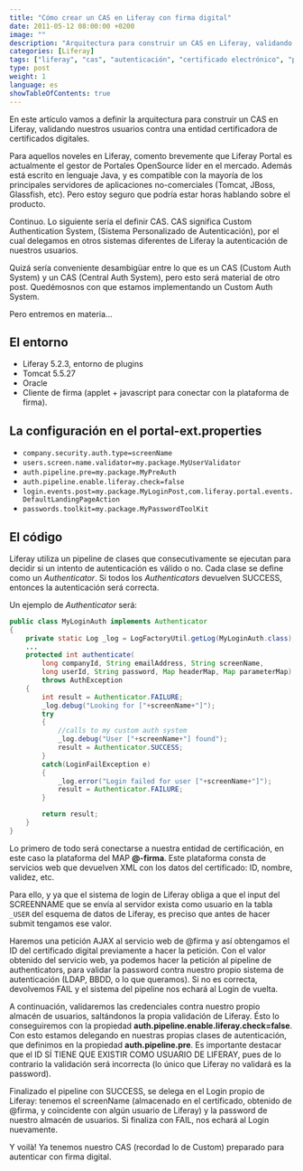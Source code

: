 ```yaml
---
title: "Cómo crear un CAS en Liferay con firma digital"
date: 2011-05-12 08:00:00 +0200
image: ""
description: "Arquitectura para construir un CAS en Liferay, validando usuarios contra una entidad certificadora de certificados digitales."
categories: [Liferay]
tags: ["liferay", "cas", "autenticación", "certificado electrónico", "plugins", "java"]
type: post
weight: 1
language: es
showTableOfContents: true
---
```


En este artículo vamos a definir la arquitectura para construir un CAS en Liferay, validando nuestros usuarios contra una entidad certificadora de certificados digitales.

Para aquellos noveles en Liferay, comento brevemente que Liferay Portal es actualmente el gestor de Portales OpenSource líder en el mercado. Además está escrito en lenguaje Java, y es compatible con la mayoría de los principales servidores de aplicaciones no-comerciales (Tomcat, JBoss, Glassfish, etc). Pero estoy seguro que podría estar horas hablando sobre el producto.

Continuo. Lo siguiente sería el definir CAS. CAS significa Custom Authentication System, (Sistema Personalizado de Autenticación), por el cual delegamos en otros sistemas diferentes de Liferay la autenticación de nuestros usuarios.

Quizá sería conveniente desambigüar entre lo que es un CAS (Custom Auth System) y un CAS (Central Auth System), pero esto será material de otro post. Quedémosnos con que estamos implementando un Custom Auth System.

Pero entremos en materia...

## El entorno

- Liferay 5.2.3, entorno de plugins
- Tomcat 5.5.27
- Oracle
- Cliente de firma (applet + javascript para conectar con la plataforma de firma).

## La configuración en el portal-ext.properties

- `company.security.auth.type=screenName`
- `users.screen.name.validator=my.package.MyUserValidator`
- `auth.pipeline.pre=my.package.MyPreAuth`
- `auth.pipeline.enable.liferay.check=false`
- `login.events.post=my.package.MyLoginPost,com.liferay.portal.events.DefaultLandingPageAction`
- `passwords.toolkit=my.package.MyPasswordToolKit`

## El código

Liferay utiliza un pipeline de clases que consecutivamente se ejecutan para decidir si un intento de autenticación es válido o no. Cada clase se define como un *Authenticator*. Si todos los *Authenticators* devuelven SUCCESS, entonces la autenticación será correcta.

Un ejemplo de *Authenticator* será:

```java
public class MyLoginAuth implements Authenticator
{
    private static Log _log = LogFactoryUtil.getLog(MyLoginAuth.class);
    ...
    protected int authenticate(
        long companyId, String emailAddress, String screenName,
        long userId, String password, Map headerMap, Map parameterMap)
        throws AuthException
    {
        int result = Authenticator.FAILURE;
        _log.debug("Looking for ["+screenName+"]");
        try
        {
            //calls to my custom auth system
            _log.debug("User ["+screenName+"] found");
            result = Authenticator.SUCCESS;
        }
        catch(LoginFailException e)
        {
            _log.error("Login failed for user ["+screenName+"]");
            result = Authenticator.FAILURE;
        }

        return result;
    }
}
```

Lo primero de todo será conectarse a nuestra entidad de certificación, en este caso la plataforma del MAP **@-firma**. Este plataforma consta de servicios web que devuelven XML con los datos del certificado: ID, nombre, validez, etc.

Para ello, y ya que el sistema de login de Liferay obliga a que el input del SCREENNAME que se envía al servidor exista como usuario en la tabla `_USER` del esquema de datos de Liferay, es preciso que antes de hacer submit tengamos ese valor.

Haremos una petición AJAX al servicio web de @firma y así obtengamos el ID del certificado digital previamente a hacer la petición. Con el valor obtenido del servicio web, ya podemos hacer la petición al pipeline de authenticators, para validar la password contra nuestro propio sistema de autenticación (LDAP, BBDD, o lo que queramos). Si no es correcta, devolvemos FAIL y el sistema del pipeline nos echará al Login de vuelta.

A continuación, validaremos las credenciales contra nuestro propio almacén de usuarios, saltándonos la propia validación de Liferay. Ésto lo conseguiremos con la propiedad **auth.pipeline.enable.liferay.check=false**. Con esto estamos delegando en nuestras propias clases de autenticación, que definimos en la propiedad **auth.pipeline.pre**. Es importante destacar que el ID SÍ TIENE QUE EXISTIR COMO USUARIO DE LIFERAY, pues de lo contrario la validación será incorrecta (lo único que Liferay no validará es la password).

Finalizado el pipeline con SUCCESS, se delega en el Login propio de Liferay: tenemos el screenName (almacenado en el certificado, obtenido de @firma, y coincidente con algún usuario de Liferay) y la password de nuestro almacén de usuarios. Si finaliza con FAIL, nos echará al Login nuevamente.

Y voilà! Ya tenemos nuestro CAS (recordad lo de Custom) preparado para autenticar con firma digital.

